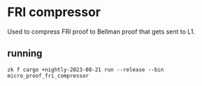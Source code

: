 # FRI compressor

Used to compress FRI proof to Bellman proof that gets sent to L1.

## running

`zk f cargo +nightly-2023-08-21 run --release --bin micro_proof_fri_compressor`
